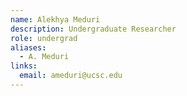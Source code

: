 ```yaml
---
name: Alekhya Meduri
description: Undergraduate Researcher
role: undergrad
aliases:
  - A. Meduri
links:
  email: ameduri@ucsc.edu
---
```


